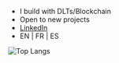 - I build with DLTs/Blockchain
- Open to new projects
- [LinkedIn](https://www.linkedin.com/in/pxlvre)
- EN | FR | ES


 ![Top Langs](https://github-readme-stats.vercel.app/api/top-langs/?username=pxlvre&layout=compact&theme=transparent)
